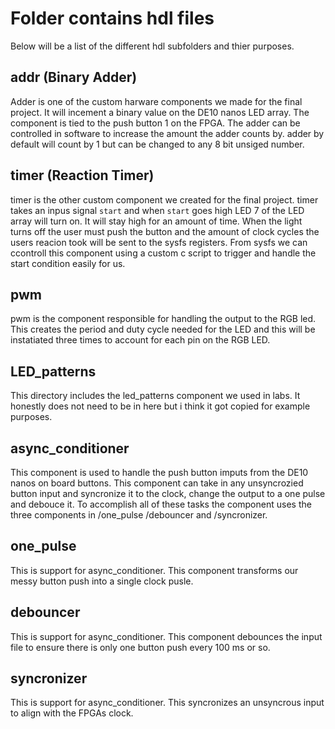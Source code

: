 # Folder contains hdl files
Below will be a list of the different hdl subfolders and thier purposes.

## addr (Binary Adder)
Adder is one of the custom harware components we made for the final project. It will incement a binary value on the DE10 nanos LED array. The component is tied to the push button 1 on the FPGA. The adder can be controlled in software to increase the amount the adder counts by. adder by default will count by 1 but can be changed to any 8 bit unsiged number.

## timer (Reaction Timer)
timer is the other custom component we created for the final project. timer takes an inpus signal `start` and when `start` goes high LED 7 of the LED array will turn on. It will stay high for an amount of time. When the light turns off the user must push the button and the amount of clock cycles the users reacion took will be sent to the sysfs registers. From sysfs we can ccontroll this component using a custom c script to trigger and handle the start condition easily for us.

## pwm
pwm is the component responsible for handling the output to the RGB led. This creates the period and duty cycle needed for the LED and this will be instatiated three times to account for each pin on the RGB LED.

## LED_patterns
This directory includes the led_patterns component we used in labs. It honestly does not need to be in here but i think it got copied for example purposes.

## async_conditioner
This component is used to handle the push button imputs from the DE10 nanos on board buttons. This component can take in any unsyncrozied button input and syncronize it to the clock, change the output to a one pulse and debouce it. To accomplish all of these tasks the component uses the three components in /one_pulse /debouncer and /syncronizer.

## one_pulse
This is support for async_conditioner. This component transforms our messy button push into a single clock pusle.

## debouncer
This is support for async_conditioner. This component debounces the input file to ensure there is only one button push every 100 ms or so.

## syncronizer
This is support for async_conditioner. This syncronizes an unsyncrous input to align with the FPGAs clock.
